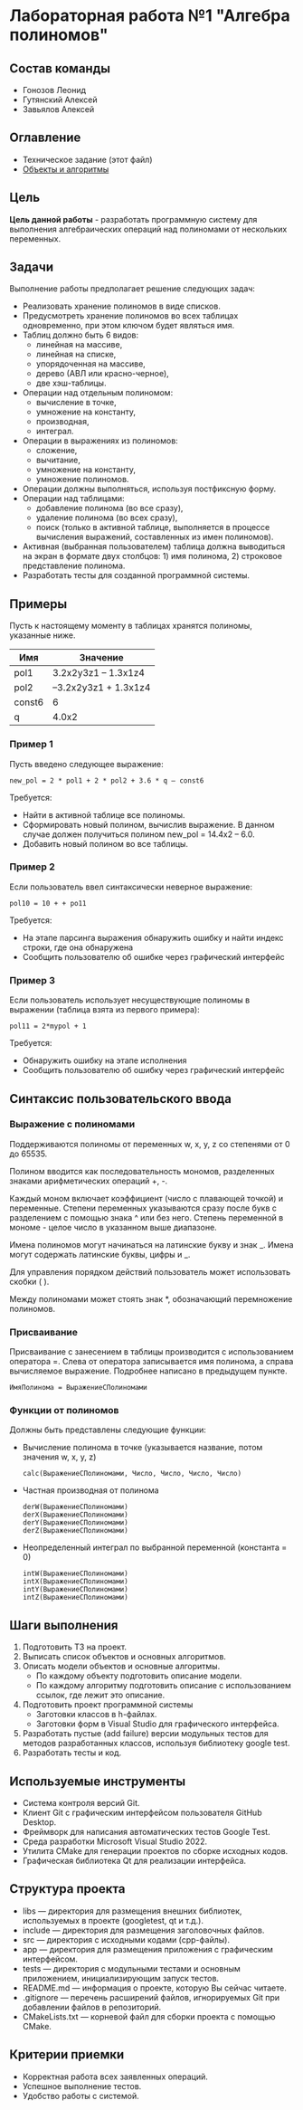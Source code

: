 # Лабораторная работа №1 "Алгебра полиномов"

## Состав команды

- Гонозов Леонид
- Гутянский Алексей
- Завьялов Алексей

## Оглавление

- Техническое задание (этот файл)
- [Объекты и алгоритмы](./docs/ObjectsAndAlgorithms.md)

## Цель 

__Цель данной работы__ - разработать программную систему для выполнения алгебраических операций
над полиномами от нескольких переменных.

## Задачи

Выполнение работы предполагает решение следующих задач:

  * Реализовать хранение полиномов в виде списков.
  * Предусмотреть хранение полиномов во всех таблицах одновременно, при этом ключом будет являться имя.
  * Таблиц должно быть 6 видов:
    * линейная на массиве,
    * линейная на списке,
    * упорядоченная на массиве, 
    * дерево (АВЛ или красно-черное),
    * две хэш-таблицы.
  * Операции над отдельным полиномом: 	
    * вычисление в точке,
    * умножение на константу, 
    * производная, 
    * интеграл.
  * Операции в выражениях из полиномов:
    * сложение,
    * вычитание,
    * умножение на константу,
    * умножение полиномов.
  * Операции должны выполняться, используя постфиксную форму.
  * Операции над таблицами: 
    * добавление полинома (во все сразу),
    * удаление полинома (во всех сразу),
    * поиск (только в активной таблице, выполняется в процессе вычисления выражений, составленных из имен полиномов).
  * Активная (выбранная пользователем) таблица должна выводиться на экран в формате двух столбцов: 1) имя полинома, 2) строковое представление полинома.
  * Разработать тесты для созданной программной системы.

## Примеры

Пусть к настоящему моменту в таблицах хранятся полиномы, указанные ниже.

| Имя | Значение |
| --------------------- | -------------------------- |
| pol1 | 3.2x2y3z1 – 1.3x1z4 |
| pol2 | –3.2x2y3z1 + 1.3x1z4 |
| const6 | 6 |
| q | 4.0x2 |

### Пример 1

Пусть введено следующее выражение:

```
new_pol = 2 * pol1 + 2 * pol2 + 3.6 * q – const6
```

Требуется:

* Найти в активной таблице все полиномы.
* Сформировать новый полином, вычислив выражение. В данном случае
должен получиться полином new_pol = 14.4x2 – 6.0.
* Добавить новый полином во все таблицы.

### Пример 2

Если пользователь ввел синтаксически неверное выражение:

```
pol10 = 10 + + po11
```

Требуется:

* На этапе парсинга выражения обнаружить ошибку и найти индекс строки, где она обнаружена
* Сообщить пользователю об ошибке через графический интерфейс

### Пример 3

Если пользователь использует несуществующие полиномы в выражении (таблица взята из первого примера):

```
pol11 = 2*mypol + 1
```

Требуется:
* Обнаружить ошибку на этапе исполнения
* Сообщить пользователю об ошибку через графический интерфейс

## Синтаксис пользовательского ввода

### Выражение с полиномами

Поддерживаются полиномы от переменных w, x, y, z со степенями от 0 до 65535.

Полином вводится как последовательность мономов, разделенных знаками арифметических операций +, -.

Каждый моном включает коэффициент (число с плавающей точкой) и переменные.
Степени переменных указываются сразу после букв с разделением с помощью знака ^ или без него. Степень переменной в мономе - целое число в указанном выше диапазоне.

Имена полиномов могут начинаться на латинские букву и знак _. Имена могут содержать латинские буквы, цифры и _.

Для управления порядком действий пользователь может использовать скобки ( ).

Между полиномами может стоять знак *, обозначающий перемножение полиномов.

### Присваивание

Присваивание с занесением в таблицы производится с использованием оператора =. Слева от оператора записывается имя полинома, а справа вычисляемое выражение. Подробнее написано в предыдущем пункте.

```
ИмяПолинома = ВыражениеСПолиномами
```

### Функции от полиномов

Должны быть представлены следующие функции:

* Вычисление полинома в точке (указывается название, потом значения w, x, y, z)
  ```
  calc(ВыражениеСПолиномами, Число, Число, Число, Число)
  ```
* Частная производная от полинома
  ```
  derW(ВыражениеСПолиномами)
  derX(ВыражениеСПолиномами)
  derY(ВыражениеСПолиномами)
  derZ(ВыражениеСПолиномами)
  ```
* Неопределенный интеграл по выбранной переменной (константа = 0)
  ```
  intW(ВыражениеСПолиномами)
  intX(ВыражениеСПолиномами)
  intY(ВыражениеСПолиномами)
  intZ(ВыражениеСПолиномами)
  ```

## Шаги выполнения

  1. Подготовить ТЗ на проект.
  2. Выписать список объектов и основных алгоритмов.
  3. Описать модели объектов и основные алгоритмы.		
     * По каждому объекту подготовить описание модели.
     * По каждому алгоритму подготовить описание с использованием ссылок, где лежит это описание.
  4. Подготовить проект программной системы	
     * Заготовки классов в h-файлах.
     * Заготовки форм в Visual Studio для графического интерфейса.
  5. Разработать пустые (add failure) версии модульных тестов для методов разработанных классов, используя библиотеку google test.
  6. Разработать тесты и код.

## Используемые инструменты
  * Система контроля версий Git.
  * Клиент Git с графическим интерфейсом пользователя GitHub Desktop.
  * Фреймворк для написания автоматических тестов Google Test.
  * Среда разработки Microsoft Visual Studio 2022.
  * Утилита CMake для генерации проектов по сборке исходных кодов.
  * Графическая библиотека Qt для реализации интерфейса.

## Структура проекта
  * libs — директория для размещения внешних библиотек, используемых в проекте (googletest, qt и т.д.).
  * include — директория для размещения заголовочных файлов.
  * src — директория с исходными кодами (cpp-файлы).
  * app — директория для размещения приложения с графическим интерфейсом.
  * tests — директория с модульными тестами и основным приложением, инициализирующим запуск тестов.
  * README.md — информация о проекте, которую Вы сейчас читаете.
  * .gitignore — перечень расширений файлов, игнорируемых Git при добавлении файлов в репозиторий.
  * CMakeLists.txt — корневой файл для сборки проекта с помощью CMake.

## Критерии приемки
  * Корректная работа всех заявленных операций.
  * Успешное выполнение тестов.
  * Удобство работы с системой.
